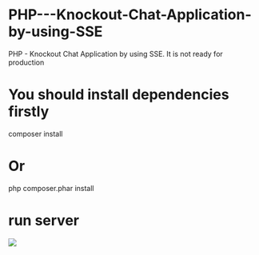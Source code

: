 # PHP---Knockout-Chat-Application-by-using-SSE
PHP - Knockout Chat Application by using SSE. It is not ready for production

# You should install dependencies firstly
composer install
# Or
php composer.phar install

# run server
<img src="https://user-images.githubusercontent.com/7615937/29756673-5bd43f18-8bae-11e7-96e1-8a24045c4944.PNG">
